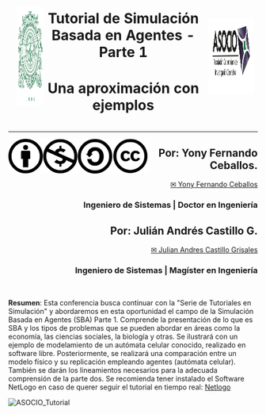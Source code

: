 <div>
<table>
    <thead align="center">
        <tr>
            <td rowspan="2">
                <img alt="UdeA" height="200px" src="https://raw.githubusercontent.com/juliancastillo-udea/2024-1-ProgramacionPosgrados/main/images/Escudo-UdeA.svg" hspace="10px" vspace="0px">
            </td>
            <td>
                <h1><b>Tutorial de Simulación Basada en Agentes - Parte 1</b></h1>
                <h1><b>Una aproximación con ejemplos</b></h1>
            </td>
            <td rowspan="2">
                <img alt="ASOCIO" height="150px" src="https://raw.githubusercontent.com/juliancastillo-udea/Intro_SBA_ASOCIO_20250311/refs/heads/main/images/Logo_ASOCIO.jpg" hspace="0px" vspace="0px">
            </td>
        </tr>
    </thead>
</table>


</div>

<hr size=10 noshade color="green">
<p>
<img alt="CC" height="70px" src="https://raw.githubusercontent.com/juliancastillo-udea/2024-1-ProgramacionPosgrados/main/images/by.xlarge.png" align="left" hspace="0px" vspace="0px">
<img alt="Attribution" height="70px" src="https://raw.githubusercontent.com/juliancastillo-udea/2024-1-ProgramacionPosgrados/main/images/nc.xlarge.png" align="left" hspace="0px" vspace="0px">
<img alt="NC" height="70px" src="https://raw.githubusercontent.com/juliancastillo-udea/2024-1-ProgramacionPosgrados/main/images/sa.xlarge.png" align="left" hspace="0px" vspace="0px">
<img alt="SA" height="70px" src="https://raw.githubusercontent.com/juliancastillo-udea/2024-1-ProgramacionPosgrados/main/images/cc-icons.png" align="left" hspace="0px" vspace="0px">
</p>

<div align="right">
<h2> <b> Por: Yony Fernando Ceballos. </b> </h2>
<a href="mailto:yony.ceballos@udea.edu.co"> ✉ Yony Fernando Ceballos </a>
<h3> <b> Ingeniero de Sistemas | Doctor en Ingeniería</b> </h3>
<h2> <b> Por: Julián Andrés Castillo G. </b> </h2>
<a href="mailto:jandres.castillo@udea.edu.co"> ✉ Julian Andres Castillo Grisales </a>
<h3> <b> Ingeniero de Sistemas | Magíster en Ingeniería</b> </h3>
</div>
<br>
<div>
<p>
<b>Resumen</b>: Esta conferencia busca continuar con la "Serie de Tutoriales en Simulación" y abordaremos en esta oportunidad el campo de la Simulación Basada en Agentes (SBA) Parte 1.  Comprende la presentación de lo que es SBA y los tipos de problemas que se pueden abordar en áreas como la economía, las ciencias sociales, la biología y otras. Se ilustrará con un ejemplo de modelamiento de un autómata celular conocido, realizado en software libre. Posteriormente, se realizará una comparación entre un modelo físico y su replicación empleando agentes (autómata celular). También se darán los lineamientos necesarios para la adecuada comprensión de la parte dos. Se recomienda tener instalado el Software NetLogo en caso de querer seguir el tutorial en tiempo real: <a href="https://ccl.northwestern.edu/netlogo/">Netlogo</a>
</p>
</div>

<img alt="ASOCIO_Tutorial"  src="[https://raw.githubusercontent.com/juliancastillo-udea/Intro_SBA_ASOCIO_20250311/refs/heads/main/images/Logo_ASOCIO.jpg](https://raw.githubusercontent.com/juliancastillo-udea/Intro_SBA_ASOCIO_20250311/refs/heads/main/images/Tutorial_ASOCIO_Sim_Basada_en_Agentes.png)" hspace="0px" vspace="0px">
